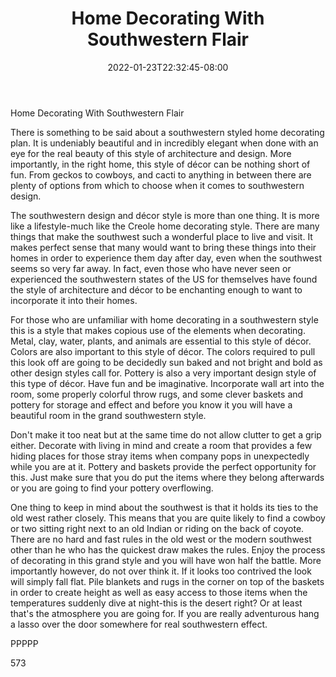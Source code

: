 ﻿---
title: "Home Decorating With Southwestern Flair"
date: 2022-01-23T22:32:45-08:00
description: "home decorating Tips for Web Success"
featured_image: "/images/home decorating.jpg"
tags: ["home decorating"]
---

Home Decorating With Southwestern Flair

There is something to be said about a southwestern styled home decorating plan. It is undeniably beautiful and in incredibly elegant when done with an eye for the real beauty of this style of architecture and design. More importantly, in the right home, this style of décor can be nothing short of fun. From geckos to cowboys, and cacti to anything in between there are plenty of options from which to choose when it comes to southwestern design. 

The southwestern design and décor style is more than one thing. It is more like a lifestyle-much like the Creole home decorating style. There are many things that make the southwest such a wonderful place to live and visit. It makes perfect sense that many would want to bring these things into their homes in order to experience them day after day, even when the southwest seems so very far away. In fact, even those who have never seen or experienced the southwestern states of the US for themselves have found the style of architecture and décor to be enchanting enough to want to incorporate it into their homes.

For those who are unfamiliar with home decorating in a southwestern style this is a style that makes copious use of the elements when decorating. Metal, clay, water, plants, and animals are essential to this style of décor. Colors are also important to this style of décor. The colors required to pull this look off are going to be decidedly sun baked and not bright and bold as other design styles call for. Pottery is also a very important design style of this type of décor. Have fun and be imaginative. Incorporate wall art into the room, some properly colorful throw rugs, and some clever baskets and pottery for storage and effect and before you know it you will have a beautiful room in the grand southwestern style.

Don't make it too neat but at the same time do not allow clutter to get a grip either. Decorate with living in mind and create a room that provides a few hiding places for those stray items when company pops in unexpectedly while you are at it. Pottery and baskets provide the perfect opportunity for this. Just make sure that you do put the items where they belong afterwards or you are going to find your pottery overflowing. 

One thing to keep in mind about the southwest is that it holds its ties to the old west rather closely. This means that you are quite likely to find a cowboy or two sitting right next to an old Indian or riding on the back of coyote. There are no hard and fast rules in the old west or the modern southwest other than he who has the quickest draw makes the rules. Enjoy the process of decorating in this grand style and you will have won half the battle. More importantly however, do not over think it. If it looks too contrived the look will simply fall flat. Pile blankets and rugs in the corner on top of the baskets in order to create height as well as easy access to those items when the temperatures suddenly dive at night-this is the desert right? Or at least that's the atmosphere you are going for. If you are really adventurous hang a lasso over the door somewhere for real southwestern effect.

PPPPP

573

